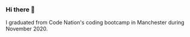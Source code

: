 ### Hi there 👋


I graduated from Code Nation's coding bootcamp in Manchester during November 2020.



